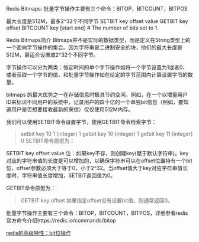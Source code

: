 Redis Bitmaps:
批量字节操作主要有三个命令：BITOP，BITCOUNT，BITPOS



最大长度是512M，最多2^32个不同字节
SETBIT key offset value
GETBIT key offset
BITCOUNT key [start end] # The number of bits set to 1.



Redis Bitmaps简介
Bitmaps并不是实际的数据类型，而是定义在String类型上的一个面向字节操作的集合。因为字符串是二进制安全的块，他们的最大长度是512M，最适合设置成2^32个不同字节。

字节操作可以分为两类：恒定时间的单个字节操作如将一个字节设置为1或者0、或者获取一个字节的值，和批量字节操作如在给定的字节范围内计算设置字节的数量。

bitmaps 的最大优势之一在存储信息时极其节约空间。例如，在一个以增量用户ID来标识不同用户的系统中，记录用户的四十亿的一个单独bit信息（例如，要知道用户是否想要接收最新的来信）仅仅使用512M内存。

我们可以使用SETBIT命令设置字节，使用GETBIT命令检索字节：

>setbit key 10 1
(integer) 1
>getbit key 10
(integer) 1
>getbit key 11
(integer) 0
SETBIT命令原型为：

SETBIT key offset value
注：如果key不存，则创建key(赋于默认字符串)。key对应的字符串值的长度是可以增加的，以确保字符串可以在offset位置持有一个bit位，offset参数必须大于等于0，小于2^32。当offset值大于key对应字符串值长度时，字符串值长度增加，SETBIT返回值为0。

GETBIT命令原型为：

>GETBIT key offset
如果指定offset没有设置bit值，则通常返回0。

批量字节操作主要有三个命令：BITOP，BITCOUNT，BITPOS，详细参看redis官方命令介绍https://redis.io/commands/bitop



[redis的高级特性：bit位操作](https://www.toutiao.com/i6767642839267410445)


